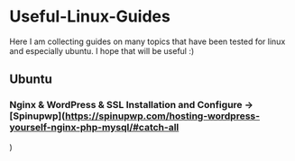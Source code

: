 # Useful-Linux-Guides
Here I am collecting guides on many topics that have been tested for linux and especially ubuntu. I hope that will be useful :)

## Ubuntu 
### Nginx & WordPress & SSL Installation and Configure -> [Spinupwp](https://spinupwp.com/hosting-wordpress-yourself-nginx-php-mysql/#catch-all
)
